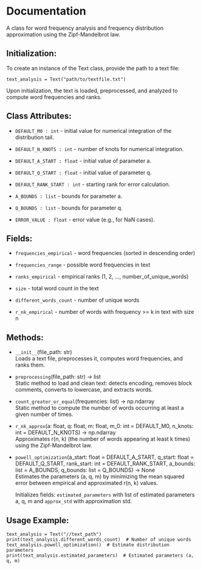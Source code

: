 # Documentation
A class for word frequency analysis and frequency distribution approximation 
using the Zipf-Mandelbrot law.

Initialization:
--------------
To create an instance of the Text class, provide the path to a text file:

```
text_analysis = Text("path/to/textfile.txt")
```

Upon initialization, the text is loaded, preprocessed, and analyzed to compute word frequencies 
and ranks.

Class Attributes:
-----------------
* `DEFAULT_M0 : int` - initial value for numerical integration of the distribution tail.
    
* `DEFAULT_N_KNOTS : int` - number of knots for numerical integration.
    
* `DEFAULT_A_START : float` - initial value of parameter a.
    
* `DEFAULT_Q_START : float` - initial value of parameter q.
    
* `DEFAULT_RANK_START : int` - starting rank for error calculation.
    
* `A_BOUNDS : list` - bounds for parameter a.
    
* `Q_BOUNDS : list` - bounds for parameter q.
    
* `ERROR_VALUE : float` - error value (e.g., for NaN cases).

Fields:
--------------
* `frequencies_empirical` - word frequencies (sorted in descending order)

* `frequencies_range` - possible word frequencies in text

* `ranks_empirical` - empirical ranks (1, 2, ..., number_of_unique_words)

* `size` - total word count in the text

* `different_words_count` - number of unique words

* `r_nk_empirical` - number of words with frequency >= k in text with size n

Methods:
--------
* `__init__`(file_path: str)\
    Loads a text file, preprocesses it, computes word frequencies, and ranks them.

* `preprocessing`(file_path: str) -> list\
    Static method to load and clean text: detects encoding, removes block comments, 
    converts to lowercase, and extracts words.

* `count_greater_or_equal`(frequencies: list) -> np.ndarray\
    Static method to compute the number of words occurring at least a given number of times.

* `r_nk_approx`(a: float, q: float, m: float, m_0: int = DEFAULT_M0, n_knots: int = DEFAULT_N_KNOTS) -> np.ndarray\
    Approximates r(n, k) (the number of words appearing at least k times) 
    using the Zipf-Mandelbrot law.

* `powell_optimization`(a_start: float = DEFAULT_A_START, q_start: float = DEFAULT_Q_START, 
                    rank_start: int = DEFAULT_RANK_START, a_bounds: list = A_BOUNDS, 
                    q_bounds: list = Q_BOUNDS) -> None\
    Estimates the parameters (a, q, m) by minimizing the mean squared error 
    between empirical and approximated r(n, k) values.
    
    Initializes fields: `estimated_parameters` with list of estimated parameters a, q, m and `approx_std` with approximation std.

Usage Example:
--------------
```
text_analysis = Text("//text_path")
print(text_analysis.different_words_count)  # Number of unique words
text_analysis.powell_optimization()  # Estimate distribution parameters
print(text_analysis.estimated_parameters)  # Estimated parameters (a, q, m)
```

